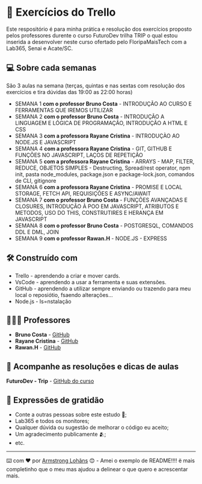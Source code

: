 
# 🚦 Exercícios do Trello

Este respositório é para minha prática e resolução dos exercícios proposto pelos professores durente o curso FuturoDev trilha TRIP o qual estou inserida a desenvolver neste curso ofertado pelo FloripaMaisTech com a Lab365, Senai e Acate/SC.

## 💻 Sobre cada semanas

São 3 aulas na semana (terças, quintas e nas sextas com resolução dos exercícios e tira dúvidas das 19:00 as 22:00 horas)

* SEMANA 1 **com o professor Bruno Costa** - INTRODUÇÃO AO CURSO E FERRAMENTAS QUE IREMOS UTILIZAR
* SEMANA 2 **com o professor Bruno Costa** - INTRODUÇÃO A LINGUAGEM E LÓGICA DE PROGRAMAÇÃO, INTRODUÇÃO A HTML E CSS
* SEMANA 3 **com a professora Rayane Cristina** - INTRODUÇÀO AO NODE.JS E JAVASCRIPT
* SEMANA 4 **com a professora Rayane Cristina** - GIT, GITHUB E FUNÇÕES NO JAVASCRIPT, LAÇOS DE REPETIÇÃO
* SEMANA 5 **com a professora Rayane Cristina** - ARRAYS - MAP, FILTER, REDUCE, OBJETOS SIMPLES - Destructing, Spread/rest operator, npm init, pasta node_modules, package.json e package-lock.json, comandos de CLI, gitignore
* SEMANA 6 **com a professora Rayane Cristina** - PROMISE E LOCAL STORAGE, FETCH API, REQUISIÇÕES E ASYNC/AWAIT
* SEMANA 7 **com o professor Bruno Costa** - FUNÇÕES AVANÇADAS E CLOSURES, INTRODUÇÃO À POO EM JAVASCRIPT, ATRIBUTOS E METODOS, USO DO THIS, CONSTRUTIRES E HERANÇA EM JAVASCRIPT
* SEMANA 8 **com o professor Bruno Costa** - POSTGRESQL, COMANDOS DDL E DML, JOIN
* SEMANA 9 **com o professor Rawan.H** - NODE.JS - EXPRESS


## 🛠️ Construído com

- Trello - aprendendo a criar e mover cards.
- VsCode - aprendendo a usar a ferramenta e suas extensões.
- GitHub - aprendendo a utilizar sempre enviando ou trazendo para meu local o reposiótio, fsaendo alterações...
- Node.js - Is=nstalação

## 🧑🏻‍🏫 Professores

* **Bruno Costa** - [GitHub](https://github.com/Bruno-Costa-fig)
* **Rayane Cristina** - [GitHub](https://github.com/raydevcp20)
* **Rawan.H** - [GitHub](https://github.com/Hawangledt)
 

## 📄 Acompanhe as resoluções e dicas de aulas

**FuturoDev - Trip** - [GitHub do curso](https://github.com/FuturoDEV-Trip/modulo-01)


## 🎁 Expressões de gratidão

* Conte a outras pessoas sobre este estudo 📢;
* Lab365 e todos os monitores;
* Qualquer dúvida ou sugestão de melhorar o código eu aceito;
* Um agradecimento publicamente 🫂;
* etc.


---
⌨️ com ❤️ por [Armstrong Lohãns](https://gist.github.com/lohhans) 😊 - Amei o exemplo de README!!!! ë mais completinho que o meu mas ajudou a delinear o que quero e acrescentar mais.
